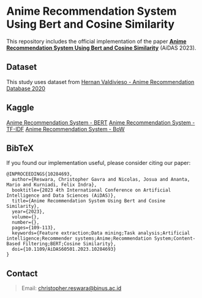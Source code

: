 # Anime Recommendation System Using Bert and Cosine Similarity
This repository includes the official implementation of the paper [**Anime Recommendation System Using Bert and Cosine Similarity**](https://doi.org/10.1109/AiDAS60501.2023.10284693) (AiDAS 2023).

## Dataset
This study uses dataset from [Hernan Valdivieso - Anime Recommendation Database 2020](https://www.kaggle.com/datasets/hernan4444/anime-recommendation-database-2020)

## Kaggle
[Anime Recommendation System - BERT](https://www.kaggle.com/code/christopherreswara/anime-recommendation-system-bert)
[Anime Recommendation System - TF-IDF](https://www.kaggle.com/code/christopherreswara/anime-recommendation-system-tf-idf)
[Anime Recommendation System - BoW](https://www.kaggle.com/code/christopherreswara/anime-recommendation-system-bow)

## BibTeX
If you found our implementation useful, please consider citing our paper:
```
@INPROCEEDINGS{10284693,
  author={Reswara, Christopher Gavra and Nicolas, Josua and Ananta, Mario and Kurniadi, Felix Indra},
  booktitle={2023 4th International Conference on Artificial Intelligence and Data Sciences (AiDAS)}, 
  title={Anime Recommendation System Using Bert and Cosine Similarity}, 
  year={2023},
  volume={},
  number={},
  pages={109-113},
  keywords={Feature extraction;Data mining;Task analysis;Artificial intelligence;Recommender systems;Anime;Recommendation System;Content-Based Filtering;BERT;Cosine Similarity},
  doi={10.1109/AiDAS60501.2023.10284693}
}
```

## Contact
> Email: [christopher.reswara@binus.ac.id](christopher.reswara@binus.ac.id)

